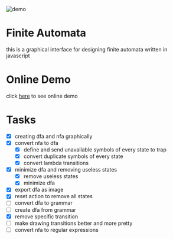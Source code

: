 ![demo](demo.png 'demo')

# Finite Automata

this is a graphical interface for designing finite automata written in javascript

# Online Demo

click [here](https://amirkabiri.github.io/finite-automata/index.html) to see online demo

# Tasks

-   [x] creating dfa and nfa graphically
-   [x] convert nfa to dfa
    -   [x] define and send unavailable symbols of every state to trap
    -   [x] convert duplicate symbols of every state
    -   [x] convert lambda transitions
-   [x] minimize dfa and removing useless states
    -   [x] remove useless states
    -   [x] minimize dfa
-   [x] export dfa as image
-   [x] reset action to remove all states
-   [ ] convert dfa to grammar
-   [ ] create dfa from grammar
-   [x] remove specific transition
-   [ ] make drawing transitions better and more pretty
-   [ ] convert nfa to regular expressions
